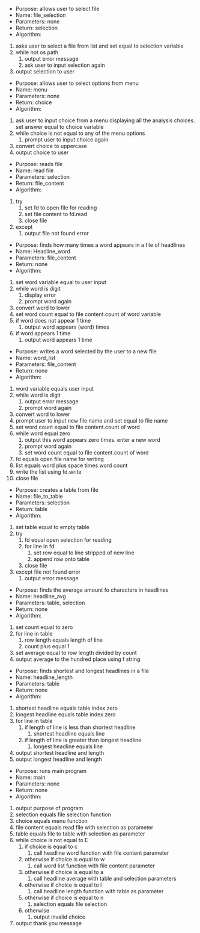- Purpose: allows user to select file
- Name: file_selection
- Parameters: none
- Return: selection
- Algorithm:
1.  asks user to select a file from list and set equal to selection variable
2. while not os path
   1. output error message
   2. ask user to input selection again
3. output selection to user



- Purpose: allows user to select options from menu
- Name: menu
- Parameters: none
- Return: choice
- Algorithm:
1.  ask user to input choice from a menu displaying all the analysis choices. set answer equal to choice variable
2. while choice is not equal to any of the menu options
   1. prompt user to input choice again
3. convert choice to uppercase
4. output choice to user

- Purpose: reads file
- Name: read file
- Parameters: selection
- Return: file_content
- Algorithm:
1. try
   1. set fd to open file for reading
   2. set file content to fd.read
   3. close file 
2. except
   1. output file not found error



- Purpose: finds how many times a word appears in a file of headlines
- Name: Headline_word
- Parameters: file_content
- Return: none
- Algorithm:
1.  set word variable equal to user input
2. while word is digit
   1. display error
   2. prompt word again
3. convert word to lower
4. set word count equal to file content.count of word variable
5. if word does not appear 1 time
   1. output word appears (word) times
6. if word appears 1 time
   1. output word appears 1 time


- Purpose: writes a word selected by the user to a new file
- Name: word_list
- Parameters: file_content
- Return: none
- Algorithm:
1.  word variable equals user input
2. while word is digit
   1. output error message
   2. prompt word again
3. convert word to lower
4. prompt user to input new file name and set equal to file name
5. set word count equal to file content.count of word
6. while word equal zero
   1. output this word appears zero times. enter a new word
   2. prompt word again
   3. set word count equal to file content.count of word
7. fd equals open file name for writing
8. list equals word plus space times word count
9. write the list using fd.write
10. close file


- Purpose: creates a table from file
- Name: file_to_table
- Parameters: selection
- Return: table
- Algorithm:
1.  set table equal to empty table
2. try
   1. fd equal open selection for reading
   2. for line in fd
      1. set row equal to line stripped of new line
      2. append row onto table
   3. close file
3. except file not found error
   1. output error message


- Purpose: finds the average amount fo characters in headlines
- Name: headline_avg
- Parameters: table, selection
- Return: none
- Algorithm:
1.  set count equal to zero
2. for line in table
   1. row length equals length of line
   2. count plus equal 1
3. set average equal to row length divided by count
4. output average to the hundred place using f string


- Purpose: finds shortest and longest headlines in a file
- Name: headline_length
- Parameters: table
- Return: none
- Algorithm:
1.  shortest headline equals table index zero
2. longest headline equals table index zero
3. for line in table
   1. if length of line is less than shortest headline
      1. shortest headline equals line
   2. if length of line is greater than longest headline
      1. longest headline equals line
4. output shortest headline and length
5. output longest headline and length


- Purpose: runs main program
- Name: main
- Parameters: none
- Return: none
- Algorithm:
1.  output purpose of program
2. selection equals file selection function
3. choice equals menu function
4. file content equals read file with selection as parameter
5. table equals file to table with selection as parameter
6. while choice is not equal to E
   1. if choice is equal to c
      1. call headline word function with file content parameter
   2. otherwise if choice is equal to w
      1. call word list function with file content parameter
   3. otherwise if choice is equal to a
      1. call headline average with table and selection parameters
   4. otherwise if choice is equal to l
      1. call headline length function with table as parameter
   5. otherwise if choice is equal to n
      1. selection equals file selection
   6. otherwise
      1. output invalid choice
7. output thank you message



